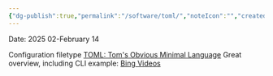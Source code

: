 ```yaml
---
{"dg-publish":true,"permalink":"/software/toml/","noteIcon":"","created":"2025-07-07T14:23:47.817-05:00"}
---
```


Date: 2025 02-February 14

Configuration filetype 
[TOML: Tom's Obvious Minimal Language](https://toml.io/en/)
Great overview, including CLI example: [Bing Videos](https://www.bing.com/videos/riverview/relatedvideo?q=toml+vs+json+python&mid=22F5BF794FCBE704EF7122F5BF794FCBE704EF71&mcid=8277877AB7924D7A8EEF12AC91671943&FORM=VIRE)
